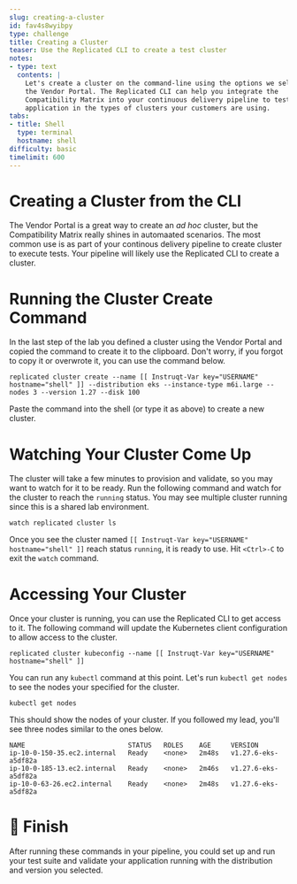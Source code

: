 ```yaml
---
slug: creating-a-cluster
id: fav4s8wyibpy
type: challenge
title: Creating a Cluster
teaser: Use the Replicated CLI to create a test cluster
notes:
- type: text
  contents: |
    Let's create a cluster on the command-line using the options we selected in
    the Vendor Portal. The Replicated CLI can help you integrate the
    Compatibility Matrix into your continuous delivery pipeline to test your
    application in the types of clusters your customers are using.
tabs:
- title: Shell
  type: terminal
  hostname: shell
difficulty: basic
timelimit: 600
---
```


Creating a Cluster from the CLI
===============================

The Vendor Portal is a great way to create an _ad hoc_ cluster, but the
Compatibility Matrix really shines in automaated scenarios. The most common use
is as part of your continous delivery pipeline to create cluster to execute
tests. Your pipeline will likely use the Replicated CLI to create a cluster.

Running the Cluster Create Command
==================================

In the last step of the lab you defined a cluster using the Vendor Portal and
copied the command to create it to the clipboard. Don't worry, if you forgot to
copy it or overwrote it, you can use the command below.

```
replicated cluster create --name [[ Instruqt-Var key="USERNAME" hostname="shell" ]] --distribution eks --instance-type m6i.large --nodes 3 --version 1.27 --disk 100
```

Paste the command into the shell (or type it as above) to create a new cluster.

Watching Your Cluster Come Up
=============================

The cluster will take a few minutes to provision and validate, so you may want
to watch for it to be ready. Run the following command and watch for the
cluster to reach the `running` status. You may see multiple cluster running
since this is a shared lab environment.

```
watch replicated cluster ls
```

Once you see the cluster named `[[ Instruqt-Var key="USERNAME" hostname="shell" ]]`
reach status `running`, it is ready to use. Hit `<Ctrl>-C` to exit the
`watch` command.

Accessing Your Cluster
======================

Once your cluster is running, you can use the Replicated CLI to get access to
it. The following command will update the Kubernetes client configuration to
allow access to the cluster.

```
replicated cluster kubeconfig --name [[ Instruqt-Var key="USERNAME" hostname="shell" ]]
```

You can run any `kubectl` command at this point. Let's run `kubectl get nodes`
to see the nodes your specified for the cluster.

```
kubectl get nodes
```

This should show the nodes of your cluster. If you followed my lead, you'll see
three nodes similar to the ones below.

```
NAME                          STATUS   ROLES    AGE     VERSION
ip-10-0-150-35.ec2.internal   Ready    <none>   2m48s   v1.27.6-eks-a5df82a
ip-10-0-185-13.ec2.internal   Ready    <none>   2m46s   v1.27.6-eks-a5df82a
ip-10-0-63-26.ec2.internal    Ready    <none>   2m48s   v1.27.6-eks-a5df82a
```

🏁 Finish
=========

After running these commands in your pipeline, you could set up and run your
test suite and validate your application running with the distribution and
version you selected.
